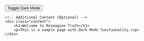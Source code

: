 <!DOCTYPE html>
<html lang="en">
<head>
    <meta charset="UTF-8">
    <meta name="viewport" content="width=device-width, initial-scale=1.0">
    <title>Dark Mode Button</title>
    <link href="styles.css" rel="stylesheet">
    <script defer src="scripts.js"></script>
</head>
<body class="light-mode">
    <!-- Dark Mode Toggle Button -->
    <button id="dark-mode-toggle" class="dark-mode-btn">
        <i class="fas fa-moon"></i> Toggle Dark Mode
    </button>

    <!-- Additional Content (Optional) -->
    <div class="content">
        <h1>Welcome to Reimagine Truth</h1>
        <p>This is a sample page with Dark Mode functionality.</p>
    </div>
</body>
</html>

